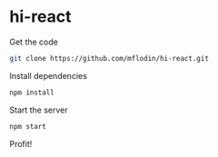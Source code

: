 # hi-react
Get the code
```bash
git clone https://github.com/mflodin/hi-react.git
```

Install dependencies
```bash
npm install
```

Start the server
```bash
npm start
```

Profit!
